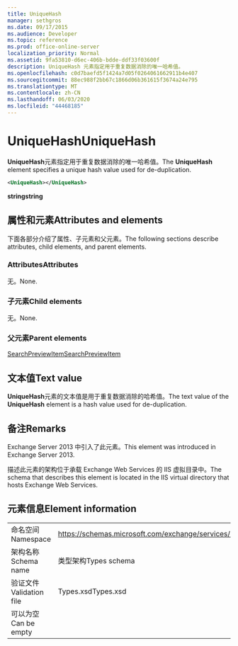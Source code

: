 ```yaml
---
title: UniqueHash
manager: sethgros
ms.date: 09/17/2015
ms.audience: Developer
ms.topic: reference
ms.prod: office-online-server
localization_priority: Normal
ms.assetid: 9fa53810-d6ec-406b-bdde-ddf33f03600f
description: UniqueHash 元素指定用于重复数据消除的唯一哈希值。
ms.openlocfilehash: c0d7baefd5f1424a7d05f0264061662911b4e407
ms.sourcegitcommit: 88ec988f2bb67c1866d06b361615f3674a24e795
ms.translationtype: MT
ms.contentlocale: zh-CN
ms.lasthandoff: 06/03/2020
ms.locfileid: "44468185"
---
```

# <a name="uniquehash"></a><span data-ttu-id="5fcbd-103">UniqueHash</span><span class="sxs-lookup"><span data-stu-id="5fcbd-103">UniqueHash</span></span>

<span data-ttu-id="5fcbd-104">**UniqueHash**元素指定用于重复数据消除的唯一哈希值。</span><span class="sxs-lookup"><span data-stu-id="5fcbd-104">The **UniqueHash** element specifies a unique hash value used for de-duplication.</span></span> 
  
```XML
<UniqueHash></UniqueHash>
```

 <span data-ttu-id="5fcbd-105">**string**</span><span class="sxs-lookup"><span data-stu-id="5fcbd-105">**string**</span></span>
## <a name="attributes-and-elements"></a><span data-ttu-id="5fcbd-106">属性和元素</span><span class="sxs-lookup"><span data-stu-id="5fcbd-106">Attributes and elements</span></span>

<span data-ttu-id="5fcbd-107">下面各部分介绍了属性、子元素和父元素。</span><span class="sxs-lookup"><span data-stu-id="5fcbd-107">The following sections describe attributes, child elements, and parent elements.</span></span>
  
### <a name="attributes"></a><span data-ttu-id="5fcbd-108">Attributes</span><span class="sxs-lookup"><span data-stu-id="5fcbd-108">Attributes</span></span>

<span data-ttu-id="5fcbd-109">无。</span><span class="sxs-lookup"><span data-stu-id="5fcbd-109">None.</span></span>
  
### <a name="child-elements"></a><span data-ttu-id="5fcbd-110">子元素</span><span class="sxs-lookup"><span data-stu-id="5fcbd-110">Child elements</span></span>

<span data-ttu-id="5fcbd-111">无。</span><span class="sxs-lookup"><span data-stu-id="5fcbd-111">None.</span></span>
  
### <a name="parent-elements"></a><span data-ttu-id="5fcbd-112">父元素</span><span class="sxs-lookup"><span data-stu-id="5fcbd-112">Parent elements</span></span>

[<span data-ttu-id="5fcbd-113">SearchPreviewItem</span><span class="sxs-lookup"><span data-stu-id="5fcbd-113">SearchPreviewItem</span></span>](searchpreviewitem.md)
  
## <a name="text-value"></a><span data-ttu-id="5fcbd-114">文本值</span><span class="sxs-lookup"><span data-stu-id="5fcbd-114">Text value</span></span>

<span data-ttu-id="5fcbd-115">**UniqueHash**元素的文本值是用于重复数据消除的哈希值。</span><span class="sxs-lookup"><span data-stu-id="5fcbd-115">The text value of the **UniqueHash** element is a hash value used for de-duplication.</span></span> 
  
## <a name="remarks"></a><span data-ttu-id="5fcbd-116">备注</span><span class="sxs-lookup"><span data-stu-id="5fcbd-116">Remarks</span></span>

<span data-ttu-id="5fcbd-117">Exchange Server 2013 中引入了此元素。</span><span class="sxs-lookup"><span data-stu-id="5fcbd-117">This element was introduced in Exchange Server 2013.</span></span>
  
<span data-ttu-id="5fcbd-118">描述此元素的架构位于承载 Exchange Web Services 的 IIS 虚拟目录中。</span><span class="sxs-lookup"><span data-stu-id="5fcbd-118">The schema that describes this element is located in the IIS virtual directory that hosts Exchange Web Services.</span></span>
  
## <a name="element-information"></a><span data-ttu-id="5fcbd-119">元素信息</span><span class="sxs-lookup"><span data-stu-id="5fcbd-119">Element information</span></span>

|||
|:-----|:-----|
|<span data-ttu-id="5fcbd-120">命名空间</span><span class="sxs-lookup"><span data-stu-id="5fcbd-120">Namespace</span></span>  <br/> |https://schemas.microsoft.com/exchange/services/2006/types  <br/> |
|<span data-ttu-id="5fcbd-121">架构名称</span><span class="sxs-lookup"><span data-stu-id="5fcbd-121">Schema name</span></span>  <br/> |<span data-ttu-id="5fcbd-122">类型架构</span><span class="sxs-lookup"><span data-stu-id="5fcbd-122">Types schema</span></span>  <br/> |
|<span data-ttu-id="5fcbd-123">验证文件</span><span class="sxs-lookup"><span data-stu-id="5fcbd-123">Validation file</span></span>  <br/> |<span data-ttu-id="5fcbd-124">Types.xsd</span><span class="sxs-lookup"><span data-stu-id="5fcbd-124">Types.xsd</span></span>  <br/> |
|<span data-ttu-id="5fcbd-125">可以为空</span><span class="sxs-lookup"><span data-stu-id="5fcbd-125">Can be empty</span></span>  <br/> ||
   


